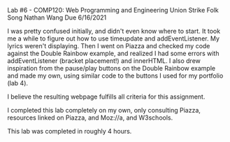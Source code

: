 Lab #6 - COMP120: Web Programming and Engineering
Union Strike Folk Song
Nathan Wang
Due 6/16/2021

I was pretty confused initially, and didn't even know where to start. It took me a while to figure out how to use timeupdate and addEventListener. My lyrics weren't displaying. Then I went on Piazza and checked my code against the Double Rainbow example, and realized I had some errors with addEventListener (bracket placement!) and innerHTML. I also drew inspiration from the pause/play buttons on the Double Rainbow example and made my own, using similar code to the buttons I used for my portfolio (lab 4).

I believe the resulting webpage fulfills all criteria for this assignment.

I completed this lab completely on my own, only consulting Piazza, resources linked on Piazza, and Moz://a, and W3schools.

This lab was completed in roughly 4 hours.
